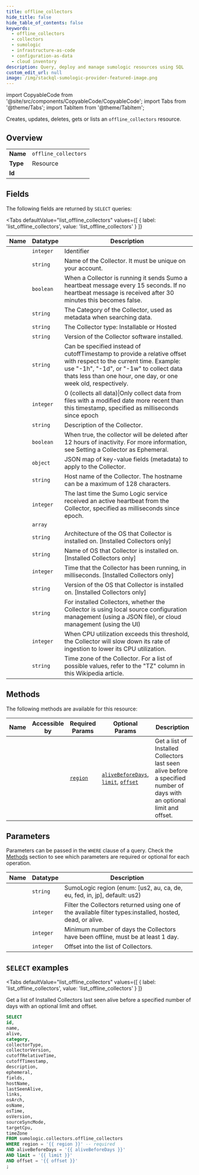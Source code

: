 ```yaml
--- 
title: offline_collectors
hide_title: false
hide_table_of_contents: false
keywords:
  - offline_collectors
  - collectors
  - sumologic
  - infrastructure-as-code
  - configuration-as-data
  - cloud inventory
description: Query, deploy and manage sumologic resources using SQL
custom_edit_url: null
image: /img/stackql-sumologic-provider-featured-image.png
---
```


import CopyableCode from '@site/src/components/CopyableCode/CopyableCode';
import Tabs from '@theme/Tabs';
import TabItem from '@theme/TabItem';

Creates, updates, deletes, gets or lists an <code>offline_collectors</code> resource.

## Overview
<table><tbody>
<tr><td><b>Name</b></td><td><code>offline_collectors</code></td></tr>
<tr><td><b>Type</b></td><td>Resource</td></tr>
<tr><td><b>Id</b></td><td><CopyableCode code="sumologic.collectors.offline_collectors" /></td></tr>
</tbody></table>

## Fields

The following fields are returned by `SELECT` queries:

<Tabs
    defaultValue="list_offline_collectors"
    values={[
        { label: 'list_offline_collectors', value: 'list_offline_collectors' }
    ]}
>
<TabItem value="list_offline_collectors">

<table>
<thead>
    <tr>
    <th>Name</th>
    <th>Datatype</th>
    <th>Description</th>
    </tr>
</thead>
<tbody>
<tr>
    <td><CopyableCode code="id" /></td>
    <td><code>integer</code></td>
    <td>Identifier</td>
</tr>
<tr>
    <td><CopyableCode code="name" /></td>
    <td><code>string</code></td>
    <td>Name of the Collector. It must be unique on your account.</td>
</tr>
<tr>
    <td><CopyableCode code="alive" /></td>
    <td><code>boolean</code></td>
    <td>When a Collector is running it sends Sumo a heartbeat message every 15 seconds. If no heartbeat message is received after 30 minutes this becomes false.</td>
</tr>
<tr>
    <td><CopyableCode code="category" /></td>
    <td><code>string</code></td>
    <td>The Category of the Collector, used as metadata when searching data.</td>
</tr>
<tr>
    <td><CopyableCode code="collectorType" /></td>
    <td><code>string</code></td>
    <td>The Collector type: Installable or Hosted</td>
</tr>
<tr>
    <td><CopyableCode code="collectorVersion" /></td>
    <td><code>string</code></td>
    <td>Version of the Collector software installed.</td>
</tr>
<tr>
    <td><CopyableCode code="cutoffRelativeTime" /></td>
    <td><code>string</code></td>
    <td>Can be specified instead of cutoffTimestamp to provide a relative offset with respect to the current time. Example: use "-1h", "-1d", or "-1w" to collect data thats less than one hour, one day, or one week old, respectively.</td>
</tr>
<tr>
    <td><CopyableCode code="cutoffTimestamp" /></td>
    <td><code>integer</code></td>
    <td>0 (collects all data)|Only collect data from files with a modified date more recent than this timestamp, specified as milliseconds since epoch</td>
</tr>
<tr>
    <td><CopyableCode code="description" /></td>
    <td><code>string</code></td>
    <td>Description of the Collector.</td>
</tr>
<tr>
    <td><CopyableCode code="ephemeral" /></td>
    <td><code>boolean</code></td>
    <td>When true, the collector will be deleted after 12 hours of inactivity. For more information, see Setting a Collector as Ephemeral.</td>
</tr>
<tr>
    <td><CopyableCode code="fields" /></td>
    <td><code>object</code></td>
    <td>JSON map of key-value fields (metadata) to apply to the Collector.</td>
</tr>
<tr>
    <td><CopyableCode code="hostName" /></td>
    <td><code>string</code></td>
    <td>Host name of the Collector. The hostname can be a maximum of 128 characters.</td>
</tr>
<tr>
    <td><CopyableCode code="lastSeenAlive" /></td>
    <td><code>integer</code></td>
    <td>The last time the Sumo Logic service received an active heartbeat from the Collector, specified as milliseconds since epoch.</td>
</tr>
<tr>
    <td><CopyableCode code="links" /></td>
    <td><code>array</code></td>
    <td></td>
</tr>
<tr>
    <td><CopyableCode code="osArch" /></td>
    <td><code>string</code></td>
    <td>Architecture of the OS that Collector is installed on. [Installed Collectors only]</td>
</tr>
<tr>
    <td><CopyableCode code="osName" /></td>
    <td><code>string</code></td>
    <td>Name of OS that Collector is installed on. [Installed Collectors only]</td>
</tr>
<tr>
    <td><CopyableCode code="osTime" /></td>
    <td><code>integer</code></td>
    <td>Time that the Collector has been running, in milliseconds. [Installed Collectors only]</td>
</tr>
<tr>
    <td><CopyableCode code="osVersion" /></td>
    <td><code>string</code></td>
    <td>Version of the OS that Collector is installed on. [Installed Collectors only]</td>
</tr>
<tr>
    <td><CopyableCode code="sourceSyncMode" /></td>
    <td><code>string</code></td>
    <td>For installed Collectors, whether the Collector is using local source configuration management (using a JSON file), or cloud management (using the UI)</td>
</tr>
<tr>
    <td><CopyableCode code="targetCpu" /></td>
    <td><code>integer</code></td>
    <td>When CPU utilization exceeds this threshold, the Collector will slow down its rate of ingestion to lower its CPU utilization.</td>
</tr>
<tr>
    <td><CopyableCode code="timeZone" /></td>
    <td><code>string</code></td>
    <td>Time zone of the Collector. For a list of possible values, refer to the "TZ" column in this Wikipedia article.</td>
</tr>
</tbody>
</table>
</TabItem>
</Tabs>

## Methods

The following methods are available for this resource:

<table>
<thead>
    <tr>
    <th>Name</th>
    <th>Accessible by</th>
    <th>Required Params</th>
    <th>Optional Params</th>
    <th>Description</th>
    </tr>
</thead>
<tbody>
<tr>
    <td><a href="#list_offline_collectors"><CopyableCode code="list_offline_collectors" /></a></td>
    <td><CopyableCode code="select" /></td>
    <td><a href="#parameter-region"><code>region</code></a></td>
    <td><a href="#parameter-aliveBeforeDays"><code>aliveBeforeDays</code></a>, <a href="#parameter-limit"><code>limit</code></a>, <a href="#parameter-offset"><code>offset</code></a></td>
    <td>Get a list of Installed Collectors last seen alive before a specified number of days with an optional limit and offset.</td>
</tr>
</tbody>
</table>

## Parameters

Parameters can be passed in the `WHERE` clause of a query. Check the [Methods](#methods) section to see which parameters are required or optional for each operation.

<table>
<thead>
    <tr>
    <th>Name</th>
    <th>Datatype</th>
    <th>Description</th>
    </tr>
</thead>
<tbody>
<tr id="parameter-region">
    <td><CopyableCode code="region" /></td>
    <td><code>string</code></td>
    <td>SumoLogic region (enum: [us2, au, ca, de, eu, fed, in, jp], default: us2)</td>
</tr>
<tr id="parameter-aliveBeforeDays">
    <td><CopyableCode code="aliveBeforeDays" /></td>
    <td><code>integer</code></td>
    <td>Filter the Collectors returned using one of the available filter types:installed, hosted, dead, or alive.</td>
</tr>
<tr id="parameter-limit">
    <td><CopyableCode code="limit" /></td>
    <td><code>integer</code></td>
    <td>Minimum number of days the Collectors have been offline, must be at least 1 day.</td>
</tr>
<tr id="parameter-offset">
    <td><CopyableCode code="offset" /></td>
    <td><code>integer</code></td>
    <td>Offset into the list of Collectors.</td>
</tr>
</tbody>
</table>

## `SELECT` examples

<Tabs
    defaultValue="list_offline_collectors"
    values={[
        { label: 'list_offline_collectors', value: 'list_offline_collectors' }
    ]}
>
<TabItem value="list_offline_collectors">

Get a list of Installed Collectors last seen alive before a specified number of days with an optional limit and offset.

```sql
SELECT
id,
name,
alive,
category,
collectorType,
collectorVersion,
cutoffRelativeTime,
cutoffTimestamp,
description,
ephemeral,
fields,
hostName,
lastSeenAlive,
links,
osArch,
osName,
osTime,
osVersion,
sourceSyncMode,
targetCpu,
timeZone
FROM sumologic.collectors.offline_collectors
WHERE region = '{{ region }}' -- required
AND aliveBeforeDays = '{{ aliveBeforeDays }}'
AND limit = '{{ limit }}'
AND offset = '{{ offset }}'
;
```
</TabItem>
</Tabs>
